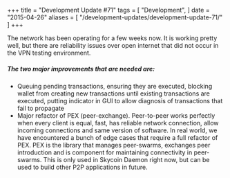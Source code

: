 +++
title = "Development Update #71"
tags = [
    "Development",
]
date = "2015-04-26"
aliases = [
	"/development-updates/development-update-71/"
]
+++

The network has been operating for a few weeks now. It is working pretty well, but there are reliability issues over open internet that did not occur in the VPN testing environment.

##### The two major improvements that are needed are:
- Queuing pending transactions, ensuring they are executed, blocking wallet from creating new transactions until existing transactions are executed, putting indicator in GUI to allow diagnosis of transactions that fail to propagate
- Major refactor of PEX (peer-exchange). Peer-to-peer works perfectly when every client is equal, fast, has reliable network connection, allow incoming connections and same version of software. In real world, we have encountered a bunch of edge cases that require a full refactor of PEX. PEX is the library that manages peer-swarms, exchanges peer introduction and is component for maintaining connectivity in peer-swarms. This is only used in Skycoin Daemon right now, but can be used to build other P2P applications in future.
